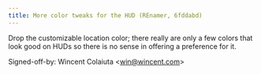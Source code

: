 ```yaml
---
title: More color tweaks for the HUD (REnamer, 6fddabd)
---
```


Drop the customizable location color; there really are only a few colors that look good on HUDs so there is no sense in offering a preference for it.

Signed-off-by: Wincent Colaiuta &lt;win@wincent.com&gt;
